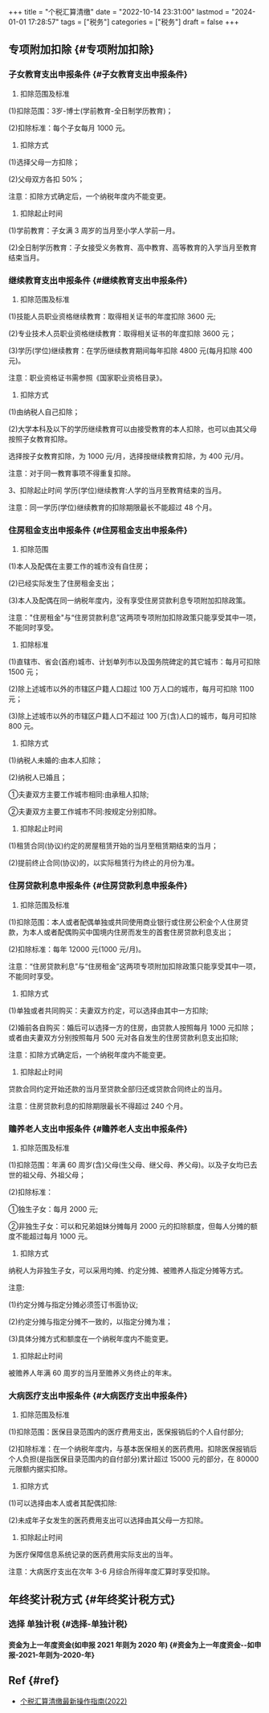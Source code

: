 +++
title = "个税汇算清缴"
date = "2022-10-14 23:31:00"
lastmod = "2024-01-01 17:28:57"
tags = ["税务"]
categories = ["税务"]
draft = false
+++

## 专项附加扣除 {#专项附加扣除}


### 子女教育支出申报条件 {#子女教育支出申报条件}

1.  扣除范围及标准

(1)扣除范围：3岁-博士(学前教育-全日制学历教育)；

(2)扣除标准：每个子女每月 1000 元。

1.  扣除方式

(1)选择父母一方扣除；

(2)父母双方各扣 50%；

注意：扣除方式确定后，一个纳税年度内不能变更。

1.  扣除起止时间

(1)学前教育：子女满 3 周岁的当月至小学人学前一月。

(2)全日制学历教育：子女接受义务教育、高中教育、高等教育的入学当月至教育结束当月。


### 继续教育支出申报条件 {#继续教育支出申报条件}

1.  扣除范围及标准

(1)技能人员职业资格继续教育：取得相关证书的年度扣除 3600 元;

(2)专业技术人员职业资格继续教育：取得相关证书的年度扣除 3600 元；

(3)学历(学位)继续教育：在学历继续教育期间每年扣除 4800 元(每月扣除 400 元)。

注意：职业资格证书需参照《国家职业资格目录》。

1.  扣除方式

(1)由纳税人自己扣除；

(2)大学本科及以下的学历继续教育可以由接受教育的本人扣除，也可以由其父母按照子女教育扣除。

选择按子女教育扣除，为 1000 元/月，选择按继续教育扣除，为 400 元/月。

注意：对于同一教育事项不得重复扣除。

3、扣除起止时间
学历(学位)继续教育:人学的当月至教育结束的当月。

注意：同一学历(学位)继续教育的扣除期限最长不能超过 48 个月。


### 住房租金支出申报条件 {#住房租金支出申报条件}

1.  扣除范围

(1)本人及配偶在主要工作的城市没有自住房；

(2)已经实际发生了住房租金支出；

(3)本人及配偶在同一纳税年度内，没有享受住房贷款利息专项附加扣除政策。

注意："住房租金"与“住房贷款利息”这两项专项附加扣除政策只能享受其中一项，不能同时享受。

1.  扣除标准

(1)直辖市、省会(首府)城市、计划单列市以及国务院碑定的其它城市：每月可扣除 1500 元；

(2)除上述城市以外的市辖区户籍人口超过 100 万人口的城市，每月可扣除 1100 元；

(3)除上述城市以外的市辖区户籍人口不超过 100 万(含)人口的城市，每月可扣除 800 元。

1.  扣除方式

(1)纳税人未婚的:由本人扣除；

(2)纳税人已婚且；

①夫妻双方主要工作城市相同:由承租人扣除;

②夫妻双方主要工作城市不同:按规定分别扣除。

1.  扣除起止时间

(1)租赁合同(协议)约定的房屋租赁开始的当月至租赁期结束的当月；

(2)提前终止合同(协议)的，以实际租赁行为终止的月份为准。


### 住房贷款利息申报条件 {#住房贷款利息申报条件}

1.  扣除范围及标准

(1)扣除范围：本人或者配偶单独或共同使用商业银行或住房公积金个人住房贷款，为本人或者配偶购买中国境内住房而发生的首套住房贷款利息支出；

(2)扣除标准：每年 12000 元(1000 元/月)。

注意：“住房贷款利息”与“住房租金”这两项专项附加扣除政策只能享受其中一项，不能同时享受。

1.  扣除方式

(1)单独或者共同购买：夫妻双方约定，可以选择由其中一方扣除;

(2)婚前各自购买：婚后可以选择一方的住房，由贷款人按照每月 1000 元扣除；或者由夫妻双方分别按照每月 500 元对各自发生的住房贷款利息支出扣除;

注意：扣除方式确定后，一个纳税年度内不能变更。

1.  扣除起止时间

贷款合同约定开始还款的当月至贷款全部归还或贷款合同终止的当月。

注意：住房贷款利息的扣除期限最长不得超过 240 个月。


### 赡养老人支出申报条件 {#赡养老人支出申报条件}

1.  扣除范围及标准

(1)扣除范围：年满 60 周岁(含)父母(生父母、继父母、养父母)。以及子女均已去世的祖父母、外祖父母；

(2)扣除标准：

①独生子女：每月 2000 元;

②非独生子女：可以和兄弟姐妹分摊每月 2000 元的扣除额度，但每人分摊的额度不能超过每月 1000 元。

1.  扣除方式

纳税人为非独生子女，可以采用均摊、约定分摊、被赡养人指定分摊等方式。

注意:

(1)约定分摊与指定分摊必须签订书面协议;

(2)约定分摊与指定分摊不一致的，以指定分摊为准；

(3)具体分摊方式和额度在一个纳税年度内不能变更。

1.  扣除起止时间

被赡养人年满 60 周岁的当月至赡养义务终止的年末。


### 大病医疗支出申报条件 {#大病医疗支出申报条件}

1.  扣除范围及标准

(1)扣除范围：医保目录范围内的医疗费用支出，医保报销后的个人自付部分;

(2)扣除标准：在一个纳税年度内，与基本医保相关的医药费用。扣除医保报销后个人负担(是指医保目录范围内的自付部分)累计超过 15000 元的部分，在 80000 元限额内据实扣除。

1.  扣除方式

(1)可以选择由本人或者其配偶扣除:

(2)未成年子女发生的医药费用支出可以选择由其父母一方扣除。

1.  扣除起止时间

为医疗保障信息系统记录的医药费用实际支出的当年。

注意：大病医疗支出在次年 3-6 月综合所得年度汇算时享受扣除。


## 年终奖计税方式 {#年终奖计税方式}


### 选择 **单独计税** {#选择-单独计税}


#### 资金为上一年度资金(如申报 2021 年则为 2020 年) {#资金为上一年度资金--如申报-2021-年则为-2020-年}


## Ref {#ref}

-   [个税汇算清缴最新操作指南(2022)](https://mp.weixin.qq.com/s/G8z6V58EWA8S7J7kCqIXIA)